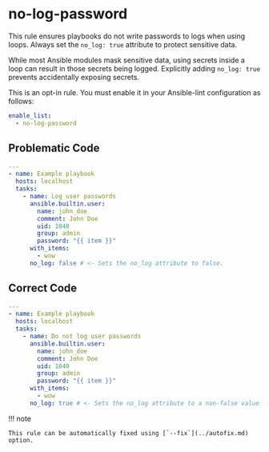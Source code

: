 # no-log-password

This rule ensures playbooks do not write passwords to logs when using loops.
Always set the `no_log: true` attribute to protect sensitive data.

While most Ansible modules mask sensitive data, using secrets inside a loop can result in those secrets being logged.
Explicitly adding `no_log: true` prevents accidentally exposing secrets.

This is an opt-in rule.
You must enable it in your Ansible-lint configuration as follows:

```yaml
enable_list:
  - no-log-password
```

## Problematic Code

```yaml
---
- name: Example playbook
  hosts: localhost
  tasks:
    - name: Log user passwords
      ansible.builtin.user:
        name: john_doe
        comment: John Doe
        uid: 1040
        group: admin
        password: "{{ item }}"
      with_items:
        - wow
      no_log: false # <- Sets the no_log attribute to false.
```

## Correct Code

```yaml
---
- name: Example playbook
  hosts: localhost
  tasks:
    - name: Do not log user passwords
      ansible.builtin.user:
        name: john_doe
        comment: John Doe
        uid: 1040
        group: admin
        password: "{{ item }}"
      with_items:
        - wow
      no_log: true # <- Sets the no_log attribute to a non-false value.
```

!!! note

    This rule can be automatically fixed using [`--fix`](../autofix.md) option.
